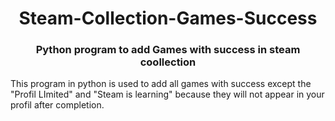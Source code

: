 <h1 align="center">Steam-Collection-Games-Success
</h1>
<h3 align="center">Python program to add Games with success in steam coollection</h3>

This program in python is used to add all games with success except the "Profil LImited" and "Steam is learning"  because they will not appear in your profil after completion.
